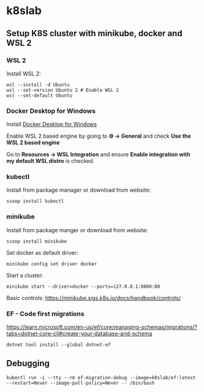 # k8slab

## Setup K8S cluster with minikube, docker and WSL 2 

### WSL 2

Install WSL 2:

```
wsl --install -d Ubuntu
wsl --set-version Ubuntu 2 # Enable WSL 2
wsl --set-default Ubuntu
```

### Docker Desktop for Windows

Install [Docker Desktop for Windows](https://desktop.docker.com/win/main/amd64/Docker%20Desktop%20Installer.exe?utm_source=docker&utm_medium=webreferral&utm_campaign=dd-smartbutton&utm_location=header)

Enable WSL 2 based engine by going to **⚙️ -> General** and check **Use the WSL 2 based engine**

Go to **Resources -> WSL Integration** and ensure **Enable integration with my default WSL distro** is checked.

### kubectl

Install from package manager or download from website:

```
scoop install kubectl
```

### minikube

Install from package manger or download from website:

```
scoop install minikube
```

Set docker as default driver:

```
minikube config set driver docker
```

Start a cluster:

```
minikube start --driver=docker --ports=127.0.0.1:8080:80
```

Basic controls: https://minikube.sigs.k8s.io/docs/handbook/controls/

### EF - Code first migrations

https://learn.microsoft.com/en-us/ef/core/managing-schemas/migrations/?tabs=dotnet-core-cli#create-your-database-and-schema

```
dotnet tool install --global dotnet-ef
```


## Debugging

```
kubectl run -i --tty --rm ef-migration-debug --image=k8slab/ef:latest --restart=Never --image-pull-policy=Never -- /bin/bash
```